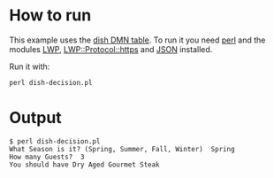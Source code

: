 # How to run

This example uses the [dish DMN table][]. To run it you need [perl][] and the
modules [LWP][], [LWP::Protocol::https][] and [JSON] installed.

Run it with:
```
perl dish-decision.pl
```

# Output

```
$ perl dish-decision.pl
What Season is it? (Spring, Summer, Fall, Winter)  Spring
How many Guests?  3
You should have Dry Aged Gourmet Steak
```


[dish DMN table]: https://dmn.camunda.cloud/view/index.html?key=example-dish
[perl]: https://www.perl.org/get.html
[LWP]: http://search.cpan.org/dist/libwww-perl/lib/LWP.pm
[LWP::Protocol::https]: http://search.cpan.org/~mschilli/LWP-Protocol-https-6.06/lib/LWP/Protocol/https.pm
[JSON]: http://search.cpan.org/~makamaka/JSON-2.90/lib/JSON.pm
